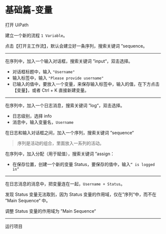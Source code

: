 # 基础篇-变量

打开 UiPath

建立一个新的流程 `1 Variable`。

点击【打开主工作流】，默认会建立好一条序列，搜索关键词 ”sequence。

---

在序列中，加入一个输入对话框，搜索关键词 ”input“，双击选择。

- 对话框标题中，输入 `"Username"`
- 输入标签中，输入 `"Please provide username"`
- 已输入的值中，要放入一个变量，来保存输入标签中，输入的值，在下方点击【变量】，或者 Ctrl + K 直接新建变量。

---

在序列中，加入一个日志消息，搜索关键词 ”log“，双击选择。

- 日志级别，选择 info
- 消息中，输入变量名，`Username`

在日志和输入对话框之间，加入一个序列，搜索关键词 ”sequence“

> 序列是活动的组合，里面放入一系列的活动。

在序列中，加入分配（用于赋值），搜索关键词 ”assign：

- 在保存位置，创建一个新的变量 Status，要保存的值中，输入`“ is logged in”`

---

在日志消息的消息中，把变量连在一起，`Username + Status`。

发现 Status 变量无法取到，因为 Status 变量的作用域，仅在”序列“中，而不在 ”Main Sequence“ 中。

调整 Status 变量的作用域为 ”Main Sequence“

---

运行项目
